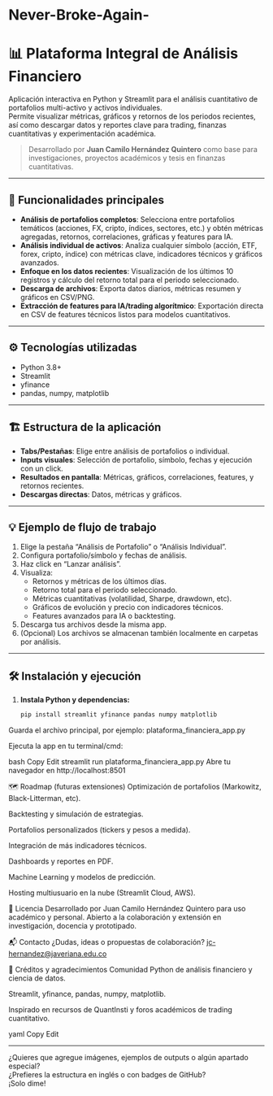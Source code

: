 # Never-Broke-Again-
# 📊 Plataforma Integral de Análisis Financiero

Aplicación interactiva en Python y Streamlit para el análisis cuantitativo de portafolios multi-activo y activos individuales.  
Permite visualizar métricas, gráficos y retornos de los periodos recientes, así como descargar datos y reportes clave para trading, finanzas cuantitativas y experimentación académica.

> Desarrollado por **Juan Camilo Hernández Quintero** como base para investigaciones, proyectos académicos y tesis en finanzas cuantitativas.

---

## 🚀 Funcionalidades principales

- **Análisis de portafolios completos**: Selecciona entre portafolios temáticos (acciones, FX, cripto, índices, sectores, etc.) y obtén métricas agregadas, retornos, correlaciones, gráficas y features para IA.
- **Análisis individual de activos**: Analiza cualquier símbolo (acción, ETF, forex, cripto, índice) con métricas clave, indicadores técnicos y gráficos avanzados.
- **Enfoque en los datos recientes**: Visualización de los últimos 10 registros y cálculo del retorno total para el periodo seleccionado.
- **Descarga de archivos**: Exporta datos diarios, métricas resumen y gráficos en CSV/PNG.
- **Extracción de features para IA/trading algorítmico**: Exportación directa en CSV de features técnicos listos para modelos cuantitativos.

---

## ⚙️ Tecnologías utilizadas

- Python 3.8+
- Streamlit
- yfinance
- pandas, numpy, matplotlib

---

## 🏗️ Estructura de la aplicación

- **Tabs/Pestañas**: Elige entre análisis de portafolios o individual.
- **Inputs visuales**: Selección de portafolio, símbolo, fechas y ejecución con un click.
- **Resultados en pantalla**: Métricas, gráficos, correlaciones, features, y retornos recientes.
- **Descargas directas**: Datos, métricas y gráficos.

---

## 💡 Ejemplo de flujo de trabajo

1. Elige la pestaña “Análisis de Portafolio” o “Análisis Individual”.
2. Configura portafolio/símbolo y fechas de análisis.
3. Haz click en “Lanzar análisis”.
4. Visualiza:
    - Retornos y métricas de los últimos días.
    - Retorno total para el periodo seleccionado.
    - Métricas cuantitativas (volatilidad, Sharpe, drawdown, etc).
    - Gráficos de evolución y precio con indicadores técnicos.
    - Features avanzados para IA o backtesting.
5. Descarga tus archivos desde la misma app.
6. (Opcional) Los archivos se almacenan también localmente en carpetas por análisis.

---

## 🛠️ Instalación y ejecución

1. **Instala Python y dependencias:**
   ```bash
   pip install streamlit yfinance pandas numpy matplotlib
Guarda el archivo principal, por ejemplo:
plataforma_financiera_app.py

Ejecuta la app en tu terminal/cmd:

bash
Copy
Edit
streamlit run plataforma_financiera_app.py
Abre tu navegador en http://localhost:8501

🗺️ Roadmap (futuras extensiones)
Optimización de portafolios (Markowitz, Black-Litterman, etc).

Backtesting y simulación de estrategias.

Portafolios personalizados (tickers y pesos a medida).

Integración de más indicadores técnicos.

Dashboards y reportes en PDF.

Machine Learning y modelos de predicción.

Hosting multiusuario en la nube (Streamlit Cloud, AWS).

📃 Licencia
Desarrollado por Juan Camilo Hernández Quintero para uso académico y personal.
Abierto a la colaboración y extensión en investigación, docencia y prototipado.

📬 Contacto
¿Dudas, ideas o propuestas de colaboración?
jc-hernandez@javeriana.edu.co

🙏 Créditos y agradecimientos
Comunidad Python de análisis financiero y ciencia de datos.

Streamlit, yfinance, pandas, numpy, matplotlib.

Inspirado en recursos de QuantInsti y foros académicos de trading cuantitativo.

yaml
Copy
Edit

---

¿Quieres que agregue imágenes, ejemplos de outputs o algún apartado especial?  
¿Prefieres la estructura en inglés o con badges de GitHub?  
¡Solo dime!
